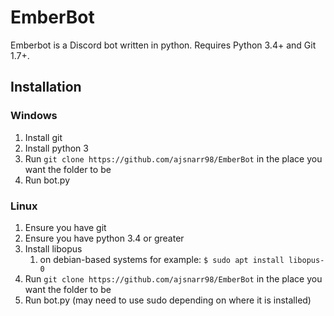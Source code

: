# EmberBot
Emberbot is a Discord bot written in python. Requires Python 3.4+ and Git 1.7+.

## Installation
### Windows
1. Install git
1. Install python 3
1. Run `git clone https://github.com/ajsnarr98/EmberBot` in the place you want the folder to be
1. Run bot.py

### Linux
1. Ensure you have git
1. Ensure you have python 3.4 or greater
1. Install libopus
   1. on debian-based systems for example: `$ sudo apt install libopus-0`
1. Run `git clone https://github.com/ajsnarr98/EmberBot` in the place you want the folder to be
1. Run bot.py (may need to use sudo depending on where it is installed)
